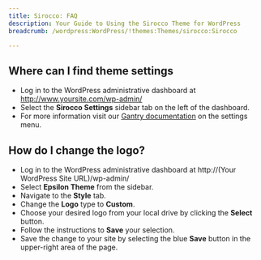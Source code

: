 ```yaml
---
title: Sirocco: FAQ
description: Your Guide to Using the Sirocco Theme for WordPress
breadcrumb: /wordpress:WordPress/!themes:Themes/sirocco:Sirocco

---
```


Where can I find theme settings
-----
* Log in to the WordPress administrative dashboard at http://www.yoursite.com/wp-admin/
* Select the **Sirocco Settings** sidebar tab on the left of the dashboard.
* For more information visit our [Gantry documentation](http://gantry-framework.org/documentation/wordpress/configure/) on the settings menu.

How do I change the logo?
-----

* Log in to the WordPress administrative dashboard at http://(Your WordPress Site URL)/wp-admin/
* Select **Epsilon Theme** from the sidebar.
* Navigate to the **Style** tab.
* Change the **Logo** type to **Custom**.
* Choose your desired logo from your local drive by clicking the **Select** button.
* Follow the instructions to **Save** your selection.
* Save the change to your site by selecting the blue **Save** button in the upper-right area of the page.